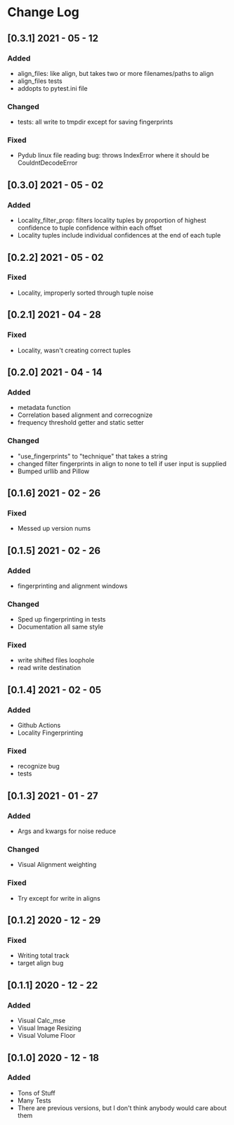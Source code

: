 # Change Log

## [0.3.1] 2021 - 05 - 12

### Added
- align_files: like align, but takes two or more filenames/paths to align
- align_files tests
- addopts to pytest.ini file

### Changed
- tests: all write to tmpdir except for saving fingerprints

### Fixed
- Pydub linux file reading bug: throws IndexError where it should be CouldntDecodeError

## [0.3.0] 2021 - 05 - 02

### Added
- Locality_filter_prop: filters locality tuples by proportion of highest confidence to tuple confidence within each offset
- Locality tuples include individual confidences at the end of each tuple

## [0.2.2] 2021 - 05 - 02

### Fixed
- Locality, improperly sorted through tuple noise

## [0.2.1] 2021 - 04 - 28

### Fixed
- Locality, wasn't creating correct tuples

## [0.2.0] 2021 - 04 - 14

### Added
- metadata function
- Correlation based alignment and correcognize
- frequency threshold getter and static setter

### Changed
- "use_fingerprints" to "technique" that takes a string
- changed filter fingerprints in align to none to tell if user input is supplied
- Bumped urllib and Pillow

## [0.1.6] 2021 - 02 - 26

### Fixed
- Messed up version nums

## [0.1.5] 2021 - 02 - 26

### Added 
- fingerprinting and alignment windows

### Changed
- Sped up fingerprinting in tests
- Documentation all same style

### Fixed
- write shifted files loophole
- read write destination

## [0.1.4] 2021 - 02 - 05

### Added
- Github Actions
- Locality Fingerprinting

### Fixed
- recognize bug
- tests

## [0.1.3] 2021 - 01 - 27

### Added
- Args and kwargs for noise reduce

### Changed
- Visual Alignment weighting

### Fixed 
- Try except for write in aligns

## [0.1.2] 2020 - 12 - 29

### Fixed
- Writing total track
- target align bug

## [0.1.1] 2020 - 12 - 22

### Added
- Visual Calc_mse
- Visual Image Resizing
- Visual Volume Floor

## [0.1.0] 2020 - 12 - 18

### Added
- Tons of Stuff
- Many Tests
- There are previous versions, but I don't think anybody would care about them